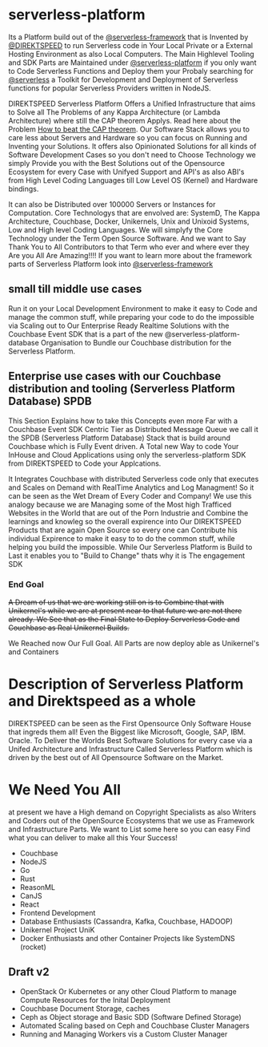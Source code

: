 # serverless-platform
Its a Platform build out of the [@serverless-framework](https://github.com/serverless-framework) that is Invented by [@DIREKTSPEED](https://github.com/direktspeed/) to run Serverless code in Your Local Private or a External Hosting Environment as also Local Computers. The Main Highlevel Tooling and SDK Parts are Maintained under [@serverless-platform](https://github.com/serverless-platform) if you only want to Code Serverless Functions and Deploy them your Probaly searching for [@serverless](https://github.com/serverless) a Toolkit for Development and Deployment of Serverless functions for popular Serverless Providers written in NodeJS.

DIREKTSPEED Serverless Platform Offers a Unified Infrastructure that aims to Solve all The Problems of any Kappa Architecture (or Lambda Architecture) where still the CAP theorem Applys.
Read here about the Problem [How to beat the CAP theorem](http://nathanmarz.com/blog/how-to-beat-the-cap-theorem.html). Our Software Stack allows you to care less about Servers and Hardware so you can focus on Running and Inventing your Solutions. It offers also Opinionated Solutions for all kinds of Software Development Cases so you don't need to Choose Technology we simply Provide you with the Best Solutions out of the Opensource Ecosystem for every Case with Unifyed Support and API's as also ABI's from High Level Coding Languages till Low Level OS (Kernel) and Hardware bindings.

It can also be Distributed over 100000 Servers or Instances for Computation. Core Technologys that are envolved are: SystemD, The Kappa Architecture, Couchbase, Docker, Unikernels, Unix and Unixoid Systems, Low and High level Coding Languages. We will simplyfy the Core Technology under the Term Open Source Software. And we want to Say Thank You to All Contributors to that Term who ever and where ever they Are you All Are Amazing!!!! If you want to learn more about the framework parts of Serverless Platform look into [@serverless-framework](https://github.com/serverless-framework)


## small till middle use cases
Run it on your Local Development Environment to make it easy to Code and manage the common stuff, while preparing your code to do the impossible via Scaling out to Our Enterprise Ready Realtime Solutions with the Couchbase Event SDK that is a part of the new @serverless-platform-database Organisation to Bundle our Couchbase distribution for the Serverless Platform.

## Enterprise use cases with our Couchbase distribution and tooling (Serverless Platform Database) SPDB
This Section Explains how to take this Concepts even more Far with a Couchbase Event SDK Centric Tier as Distributed Message Queue we call it the SPDB (Serverless Platform Database) Stack that is build around Couchbase which is Fully Event driven. A Total new Way to code Your InHouse and Cloud Applications using only the serverless-platform SDK from DIREKTSPEED to Code your Applcations.

It Integrates Couchbase with distributed Serverless code only that executes and Scales on Demand with RealTime Analytics and Log Managment! So it can be seen as the Wet Dream of Every Coder and Company! We use this analogy because we are Managing some of the Most high Trafficed Websites in the World that are out of the Porn Industrie and Combine the learnings and knowleg so the overall expirence into Our DIREKTSPEED Products that are again Open Source so every one can Contribute his individual Expirence to make it easy to to do the common stuff, while helping you build the impossible. While Our Serverless Platform is Build to Last it enables you to "Build to Change" thats why it is The engagement SDK

### End Goal
~~A Dream of us that we are working still on is to Combine that with Unikernel's while we are at present near to that future we are not there already. We See that as the Final State to Deploy Serverless Code and Couchbase as Real Unikernel Builds.~~

We Reached now Our Full Goal. All Parts are now deploy able as Unikernel's and Containers

# Description of Serverless Platform and Direktspeed as a whole
DIREKTSPEED can be seen as the First Opensource Only Software House that ingreds them all! Even the Biggest like Microsoft, Google, SAP, IBM. Oracle. To Deliver the Worlds Best Software Solutions for every case via a Unifed Architecture and Infrastructure Called Serverless Platform which is driven by the best out of All Opensource Software on the Market.

# We Need You All
at present we have a High demand on Copyright Specialists as also Writers and Coders out of the OpenSource Ecosystems that we use as Framework and Infrastructure Parts. We want to List some here so you can easy Find what you can deliver to make all this Your Success!
- Couchbase
- NodeJS
- Go
- Rust
- ReasonML
- CanJS
- React
- Frontend Development
- Database Enthusiasts (Cassandra, Kafka, Couchbase, HADOOP)
- Unikernel Project UniK
- Docker Enthusiasts and other Container Projects like SystemDNS (rocket)


## Draft v2
- OpenStack Or Kubernetes or any other Cloud Platform to manage Compute Resources for the Inital Deployment
- Couchbase Document Storage, caches
- Ceph as Object storage and Basic SDD (Software Defined Storage)
- Automated Scaling based on Ceph and Couchbase Cluster Managers
- Running and Managing Workers vis a Custom Cluster Manager 

